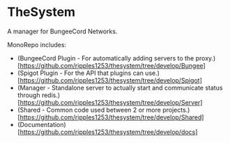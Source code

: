 # TheSystem
A manager for BungeeCord Networks.

MonoRepo includes:
- (BungeeCord Plugin - For automatically adding servers to the proxy.)[https://github.com/ripples1253/thesystem/tree/develop/Bungee]
- (Spigot Plugin - For the API that plugins can use.)[https://github.com/ripples1253/thesystem/tree/develop/Spigot]
- (Manager - Standalone server to actually start and communicate status through redis.)[https://github.com/ripples1253/thesystem/tree/develop/Server]
- (Shared - Common code used between 2 or more projects.)[https://github.com/ripples1253/thesystem/tree/develop/Shared]
- (Documentation)[https://github.com/ripples1253/thesystem/tree/develop/docs]
